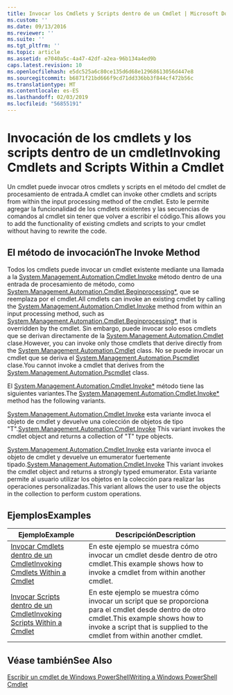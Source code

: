```yaml
---
title: Invocar los Cmdlets y Scripts dentro de un Cmdlet | Microsoft Docs
ms.custom: ''
ms.date: 09/13/2016
ms.reviewer: ''
ms.suite: ''
ms.tgt_pltfrm: ''
ms.topic: article
ms.assetid: e7040a5c-4a47-42df-a2ea-96b134a4ed9b
caps.latest.revision: 10
ms.openlocfilehash: e5dc525a6c80ce135d6d68e12968613056d447e8
ms.sourcegitcommit: b6871f21bd666f9cd71dd336bb3f844cf472b56c
ms.translationtype: MT
ms.contentlocale: es-ES
ms.lasthandoff: 02/03/2019
ms.locfileid: "56855191"
---
```

# <a name="invoking-cmdlets-and-scripts-within-a-cmdlet"></a><span data-ttu-id="1855d-102">Invocación de los cmdlets y los scripts dentro de un cmdlet</span><span class="sxs-lookup"><span data-stu-id="1855d-102">Invoking Cmdlets and Scripts Within a Cmdlet</span></span>

<span data-ttu-id="1855d-103">Un cmdlet puede invocar otros cmdlets y scripts en el método del cmdlet de procesamiento de entrada.</span><span class="sxs-lookup"><span data-stu-id="1855d-103">A cmdlet can invoke other cmdlets and scripts from within the input processing method of the cmdlet.</span></span> <span data-ttu-id="1855d-104">Esto le permite agregar la funcionalidad de los cmdlets existentes y las secuencias de comandos al cmdlet sin tener que volver a escribir el código.</span><span class="sxs-lookup"><span data-stu-id="1855d-104">This allows you to add the functionality of existing cmdlets and scripts to your cmdlet without having to rewrite the code.</span></span>

## <a name="the-invoke-method"></a><span data-ttu-id="1855d-105">El método de invocación</span><span class="sxs-lookup"><span data-stu-id="1855d-105">The Invoke Method</span></span>

<span data-ttu-id="1855d-106">Todos los cmdlets puede invocar un cmdlet existente mediante una llamada a la [System.Management.Automation.Cmdlet.Invoke](/dotnet/api/System.Management.Automation.Cmdlet.Invoke) método dentro de una entrada de procesamiento de método, como [ System.Management.Automation.Cmdlet.Beginprocessing\*](/dotnet/api/System.Management.Automation.Cmdlet.BeginProcessing), que se reemplaza por el cmdlet.</span><span class="sxs-lookup"><span data-stu-id="1855d-106">All cmdlets can invoke an existing cmdlet by calling the [System.Management.Automation.Cmdlet.Invoke](/dotnet/api/System.Management.Automation.Cmdlet.Invoke) method from within an input processing method, such as [System.Management.Automation.Cmdlet.Beginprocessing\*](/dotnet/api/System.Management.Automation.Cmdlet.BeginProcessing), that is overridden by the cmdlet.</span></span> <span data-ttu-id="1855d-107">Sin embargo, puede invocar solo esos cmdlets que se derivan directamente de la [System.Management.Automation.Cmdlet](/dotnet/api/System.Management.Automation.Cmdlet) clase.</span><span class="sxs-lookup"><span data-stu-id="1855d-107">However, you can invoke only those cmdlets that derive directly from the [System.Management.Automation.Cmdlet](/dotnet/api/System.Management.Automation.Cmdlet) class.</span></span> <span data-ttu-id="1855d-108">No se puede invocar un cmdlet que se deriva el [System.Management.Automation.Pscmdlet](/dotnet/api/System.Management.Automation.PSCmdlet) clase.</span><span class="sxs-lookup"><span data-stu-id="1855d-108">You cannot invoke a cmdlet that derives from the [System.Management.Automation.Pscmdlet](/dotnet/api/System.Management.Automation.PSCmdlet) class.</span></span>

<span data-ttu-id="1855d-109">El [System.Management.Automation.Cmdlet.Invoke\*](/dotnet/api/System.Management.Automation.Cmdlet.Invoke) método tiene las siguientes variantes.</span><span class="sxs-lookup"><span data-stu-id="1855d-109">The [System.Management.Automation.Cmdlet.Invoke\*](/dotnet/api/System.Management.Automation.Cmdlet.Invoke) method has the following variants.</span></span>

<span data-ttu-id="1855d-110">[System.Management.Automation.Cmdlet.Invoke](/dotnet/api/System.Management.Automation.Cmdlet.Invoke) esta variante invoca el objeto de cmdlet y devuelve una colección de objetos de tipo "T".</span><span class="sxs-lookup"><span data-stu-id="1855d-110">[System.Management.Automation.Cmdlet.Invoke](/dotnet/api/System.Management.Automation.Cmdlet.Invoke) This variant invokes the cmdlet object and returns a collection of "T" type objects.</span></span>

<span data-ttu-id="1855d-111">[System.Management.Automation.Cmdlet.Invoke](/dotnet/api/System.Management.Automation.Cmdlet.Invoke) esta variante invoca el objeto de cmdlet y devuelve un emumerator fuertemente tipado.</span><span class="sxs-lookup"><span data-stu-id="1855d-111">[System.Management.Automation.Cmdlet.Invoke](/dotnet/api/System.Management.Automation.Cmdlet.Invoke) This variant invokes the cmdlet object and returns a strongly typed emumerator.</span></span> <span data-ttu-id="1855d-112">Esta variante permite al usuario utilizar los objetos en la colección para realizar las operaciones personalizadas.</span><span class="sxs-lookup"><span data-stu-id="1855d-112">This variant allows the user to use the objects in the collection to perform custom operations.</span></span>

## <a name="examples"></a><span data-ttu-id="1855d-113">Ejemplos</span><span class="sxs-lookup"><span data-stu-id="1855d-113">Examples</span></span>

|<span data-ttu-id="1855d-114">Ejemplo</span><span class="sxs-lookup"><span data-stu-id="1855d-114">Example</span></span>|<span data-ttu-id="1855d-115">Descripción</span><span class="sxs-lookup"><span data-stu-id="1855d-115">Description</span></span>|
|-------------|-----------------|
|[<span data-ttu-id="1855d-116">Invocar Cmdlets dentro de un Cmdlet</span><span class="sxs-lookup"><span data-stu-id="1855d-116">Invoking Cmdlets Within a Cmdlet</span></span>](./how-to-invoke-a-cmdlet-from-within-a-cmdlet.md)|<span data-ttu-id="1855d-117">En este ejemplo se muestra cómo invocar un cmdlet desde dentro de otro cmdlet.</span><span class="sxs-lookup"><span data-stu-id="1855d-117">This example shows how to invoke a cmdlet from within another cmdlet.</span></span>|
|[<span data-ttu-id="1855d-118">Invocar Scripts dentro de un Cmdlet</span><span class="sxs-lookup"><span data-stu-id="1855d-118">Invoking Scripts Within a Cmdlet</span></span>](./how-to-invoke-scripts-within-a-cmdlet.md)|<span data-ttu-id="1855d-119">En este ejemplo se muestra cómo invocar un script que se proporciona para el cmdlet desde dentro de otro cmdlet.</span><span class="sxs-lookup"><span data-stu-id="1855d-119">This example shows how to invoke a script that is supplied to the cmdlet from within another cmdlet.</span></span>|

## <a name="see-also"></a><span data-ttu-id="1855d-120">Véase también</span><span class="sxs-lookup"><span data-stu-id="1855d-120">See Also</span></span>

[<span data-ttu-id="1855d-121">Escribir un cmdlet de Windows PowerShell</span><span class="sxs-lookup"><span data-stu-id="1855d-121">Writing a Windows PowerShell Cmdlet</span></span>](./writing-a-windows-powershell-cmdlet.md)
